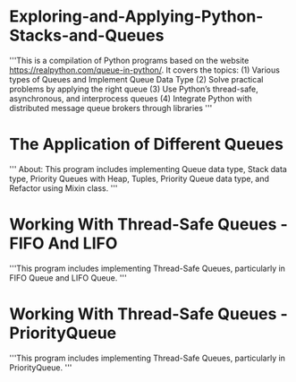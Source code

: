 # Exploring-and-Applying-Python-Stacks-and-Queues
'''This is a compilation of Python programs based on the website https://realpython.com/queue-in-python/. It covers the topics:
(1) Various types of Queues and Implement Queue Data Type
(2) Solve practical problems by applying the right queue
(3) Use Python’s thread-safe, asynchronous, and interprocess queues
(4) Integrate Python with distributed message queue brokers through libraries '''


# The Application of Different Queues
''' About: This program includes implementing Queue data type, Stack data type, Priority Queues with Heap, Tuples, Priority Queue data type, and Refactor using Mixin class. '''

# Working With Thread-Safe Queues - FIFO And LIFO
'''This program includes implementing Thread-Safe Queues, particularly in FIFO Queue and LIFO Queue. '''

# Working With Thread-Safe Queues - PriorityQueue
'''This program includes implementing Thread-Safe Queues, particularly in PriorityQueue. '''

